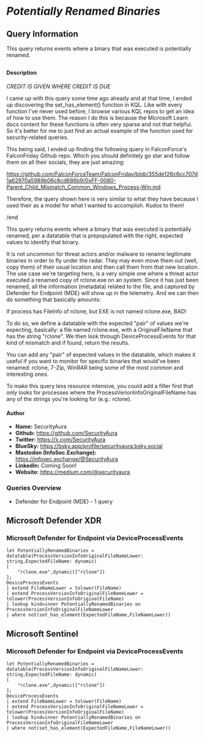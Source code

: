 # *Potentially Renamed Binaries*

## Query Information

This query returns events where a binary that was executed is potentially renamed.

##

#### Description

*CREDIT IS GIVEN WHERE CREDIT IS DUE*

I came up with this query some time ago already and at that time, I ended up discovering the set_has_element() function in KQL. Like with every function I've never used before, I browse various KQL repos to get an idea of how to use them. The reason I do this is because the Microsoft Learn docs content for these functions is often very sparse and not that helpful. So it's better for me to just find an actual example of the function used for security-related queries.

This being said, I ended up finding the following query in FalconForce's FalconFriday Github repo. Which you should definitely go star and follow them on all their socials, they are just amazing:

https://github.com/FalconForceTeam/FalconFriday/blob/355de126c6cc707d1a62970a5989b06c8cd686b9/0xFF-0080-Parent_Child_Mismatch_Common_Windows_Process-Win.md

Therefore, the query shown here is very similar to what they have because I used their as a model for what I wanted to accomplish. Kudos to them!

/end

This query returns events where a binary that was executed is potentially renamed, per a datatable that is prepopulated with the right, expected values to identify that binary.

It is not uncommon for threat actors and/or malware to rename legitimate binaries in order to fly under the radar. They may even move them out (well, copy them) of their usual location and then call them from that new location. The use case we're targeting here, is a very simple one where a threat actor executed a renamed copy of rclone.exe on an system. Since it has just been renamed, all the information (metadata) related to the file, and captured by Defender for Endpoint (MDE) will show up in the telemetry. And we can then do something that basically amounts:

If process has FileInfo of rclone, but EXE is not named rclone.exe, BAD!

To do so, we define a datatable with the expected "pair" of values we're expecting, basically: a file named rclone.exe, with a OriginalFileName that has the string "rclone". We then look through DeviceProcessEvents for that kind of mismatch and if found, return the results.

You can add any "pair" of expected values in the datatable, which makes it useful if you want to monitor for specific binaries that would've been renamed: rclone, 7-Zip, WinRAR being some of the most common and interesting ones.

To make this query less resource intensive, you could add a filter first that only looks for processes where the ProcessVerionInfoOriginalFileName has any of the strings you're looking for (e.g.: rclone).

#### Author <Optional>
- **Name:** SecurityAura
- **Github:** https://github.com/SecurityAura
- **Twitter:** https://x.com/SecurityAura
- **BlueSky:** https://bsky.app/profile/securityaura.bsky.social
- **Mastodon (InfoSec.Exchange):** https://infosec.exchange/@SecurityAura
- **LinkedIn:** Coming Soon!
- **Website:** https://medium.com/@securityaura

### Queries Overview ###

- Defender for Endpoint (MDE) - 1 query

## Microsoft Defender XDR ##
### Microsoft Defender for Endpoint via DeviceProcessEvents ###
```KQL
let PotentiallyRenamedBinaries = datatable(ProcessVersionInfoOriginalFileNameLower: string,ExpectedFileName: dynamic)
[
    "rclone.exe",dynamic(["rclone"])
];
DeviceProcessEvents
| extend FileNameLower = tolower(FileName)
| extend ProcessVersionInfoOriginalFileNameLower = tolower(ProcessVersionInfoOriginalFileName)
| lookup kind=inner PotentiallyRenamedBinaries on ProcessVersionInfoOriginalFileNameLower
| where not(set_has_element(ExpectedFileName,FileNameLower))
```
## Microsoft Sentinel ##
### Microsoft Defender for Endpoint via DeviceProcessEvents ###
```KQL
let PotentiallyRenamedBinaries = datatable(ProcessVersionInfoOriginalFileNameLower: string,ExpectedFileName: dynamic)
[
    "rclone.exe",dynamic(["rclone"])
];
DeviceProcessEvents
| extend FileNameLower = tolower(FileName)
| extend ProcessVersionInfoOriginalFileNameLower = tolower(ProcessVersionInfoOriginalFileName)
| lookup kind=inner PotentiallyRenamedBinaries on ProcessVersionInfoOriginalFileNameLower
| where not(set_has_element(ExpectedFileName,FileNameLower))
```
